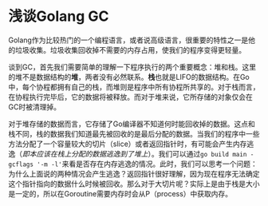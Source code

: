 # 浅谈Golang GC

​	Golang作为比较热门的一个编程语言，或者说高级语言，很重要的特性之一是他的垃圾收集。垃圾收集回收掉不需要的内存占用，使我们的程序变得更轻量。

​	谈到GC，首先我们需要简单的理解一下程序执行的两个重要概念：堆和栈。这里的堆不是数据结构的**堆**，两者没有必然联系。**栈**也就是LIFO的数据结构。在Go中，每个协程都拥有自己的栈，而堆则是程序中所有协程所共享的。对于栈而言，在协程执行完毕后，它的数据将被释放。而对于堆来说，它所存储的对象仅会在GC时被清理掉。

​	对于堆存储的数据而言，它存储了Go编译器不知道何时能回收掉的数据。这点和栈不同，栈的数据我们知道最先被回收的是最后分配的数据。当我们的程序中一些方法分配了一个容量较大的切片（slice）或者返回指针时，有可能会产生内存逃逸（*即本应该在栈上分配的数据逃逸到了堆上*）。我们可以通过`go build main -gcflags '-m -l'`来看是否存在内存逃逸的情况。此时，我们可以思考一个问题：为什么上面说的两种情况会产生逃逸？返回指针很好理解，因为现在程序无法确定这个指针指向的数据什么时候被回收。那么对于大切片呢？实际上是由于栈是大小是一定的，所以在Goroutine需要内存时会从P（process）中获取内存。
